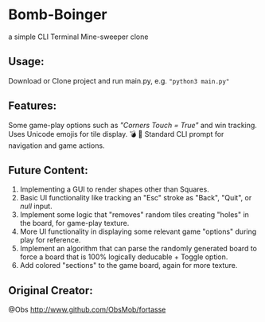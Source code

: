 # Bomb-Boinger
a simple CLI Terminal Mine-sweeper clone

## Usage: 
Download or Clone project and run main.py, e.g. ```"python3 main.py"```

## Features:
Some game-play options such as *"Corners Touch = True"* and win tracking.
Uses Unicode emojis for tile display. 💣 🚩
Standard CLI prompt for navigation and game actions.

## Future Content:
1. Implementing a GUI to render shapes other than Squares.
2. Basic UI functionality like tracking an "Esc" stroke as "Back", "Quit", or *null* input.
3. Implement some logic that "removes" random tiles creating "holes" in the board, for game-play texture.
4. More UI functionality in displaying some relevant game "options" during play for reference.
5. Implement an algorithm that can parse the randomly generated board to force a board that is 100% logically deducable + Toggle option.
6. Add colored "sections" to the game board, again for more texture.

## Original Creator:
@Obs
http://www.github.com/ObsMob/fortasse